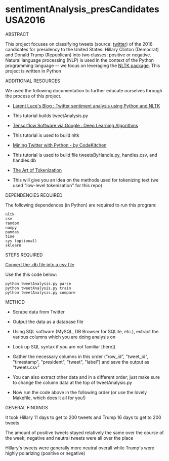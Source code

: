 # sentimentAnalysis_presCandidatesUSA2016

ABSTRACT

This project focuses on classifying tweets (source: [twitter](https://twitter.com)) of the 2016 candidates for presidency to the United States: Hillary Clinton (Democrat) and Donald Trump (Republican) into two classes: positive or negative. Natural language processing (NLP) is used in the context of the Python programming language -- we focus on leveraging the [NLTK package](http://www.nltk.org/). 
This project is written in Python

ADDITIONAL RESOURCES

We used the following documentation to further educate ourselves through the process of this project.


 - [Larent Luce's Blog : Twitter sentiment analysis using Python and NLTK](http://www.laurentluce.com/posts/twitter-sentiment-analysis-using-python-and-nltk/)

 - This tutorial builds tweetAnalysis.py

 - [Tensorflow Software via Google : Deep Learning Algorithms](https://www.tensorflow.org/)

  - This tutorial is used to build nltk

 - [Mining Twitter with Python - by CodeKitchen](http://web.mit.edu/aizhan/www/twitter_api_workshop/#/)

  - This tutorial is used to build file tweetsByHandle.py, handles.csv, and handles.db

  - [The Art of Tokenization](https://www.ibm.com/developerworks/community/blogs/nlp/entry/tokenization?lang=en)

  - This will give you an idea on the methods used for tokenizing text (we used "low-level tokenization" for this repo)

DEPENDENCIES REQUIRED

The following dependences (in Python) are required to run this program:

    nltk 
    csv
    random
    numpy
    pandas
    time
    sys (optional)
    sklearn

STEPS REQUIRED

[Convert the .db file into a csv file](http://stackoverflow.com/questions/3286525/return-sql-table-as-json-in-python)

Use the this code below:

    python tweetAnalysis.py parse
    python tweetAnalysis.py train
    python tweetAnalysis.py compare
    

METHOD

 - Scrape data from Twitter

 - Output the data as a database file

 - Using SQL software (MySQL, DB Browser for SQLite, etc.), extract the various columns which you are doing analysis on

 - Look up SQL syntax if you are not familiar [here](

 - Gather the necessary columns in this order ("row_id", "tweet_id", "timestamp", "president", "tweet", "label") and save the output as "tweets.csv"

 - You can also extract other data and in a different order; just make sure to change the column data at the top of tweetAnalysis.py

 - Now run the code above in the following order (or use the lovely Makefile, which does it all for you!)


GENERAL FINDINGS 

It took Hillary 11 days to get to 200 tweets and Trump 16 days to get to 200 tweets

The amount of positive tweets stayed relatively the same over the course of the week; negative and neutral tweets were all over the place

Hillary's tweets were generally more neutral overall while Trump's were highly polarizing (positive or negative)